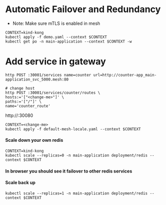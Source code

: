 # Automatic Failover and Redundancy

* Note: Make sure mTLS is enabled in mesh

```
CONTEXT=kind-kong
kubectl apply -f demo.yaml --context $CONTEXT
kubectl get po -n main-application --context $CONTEXT -w
```

# Add service in gateway
```
http POST :30001/services name=counter url=http://counter-app_main-application_svc_5000.mesh:80

# change host
http POST :30001/services/counter/routes \
hosts:='["<change-me>"]' \
paths:='["/"]' \
name='counter_route'
```
http://<change-me>:30080

```
CONTEXT=<change-me>
kubectl apply -f default-mesh-locale.yaml --context $CONTEXT
```

#### Scale down your own redis
```
CONTEXT=kind-kong
kubectl scale --replicas=0 -n main-application deployment/redis --context $CONTEXT
```

#### In browser you should see it failover to other redis services

#### Scale back up
```
kubectl scale --replicas=1 -n main-application deployment/redis --context $CONTEXT
```
